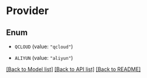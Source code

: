 # Provider

## Enum


* `QCLOUD` (value: `"qcloud"`)

* `ALIYUN` (value: `"aliyun"`)


[[Back to Model list]](../README.md#documentation-for-models) [[Back to API list]](../README.md#documentation-for-api-endpoints) [[Back to README]](../README.md)


